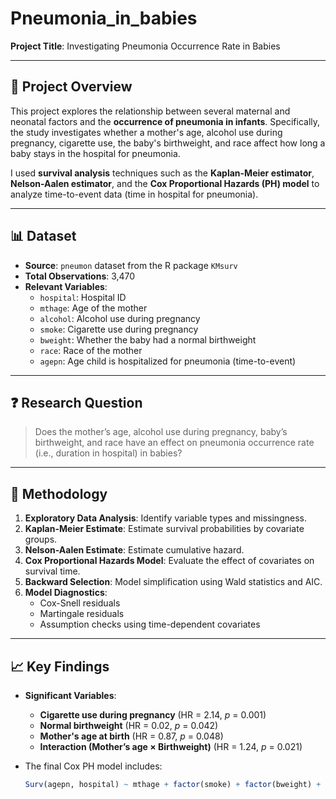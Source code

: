 # Pneumonia_in_babies
**Project Title**: Investigating Pneumonia Occurrence Rate in Babies 

---

## 📌 Project Overview

This project explores the relationship between several maternal and neonatal factors and the **occurrence of pneumonia in infants**. Specifically, the study investigates whether a mother's age, alcohol use during pregnancy, cigarette use, the baby's birthweight, and race affect how long a baby stays in the hospital for pneumonia.

I used **survival analysis** techniques such as the **Kaplan-Meier estimator**, **Nelson-Aalen estimator**, and the **Cox Proportional Hazards (PH) model** to analyze time-to-event data (time in hospital for pneumonia).

---

## 📊 Dataset

- **Source**: `pneumon` dataset from the R package `KMsurv`
- **Total Observations**: 3,470
- **Relevant Variables**:
  - `hospital`: Hospital ID
  - `mthage`: Age of the mother
  - `alcohol`: Alcohol use during pregnancy
  - `smoke`: Cigarette use during pregnancy
  - `bweight`: Whether the baby had a normal birthweight
  - `race`: Race of the mother
  - `agepn`: Age child is hospitalized for pneumonia (time-to-event)

---

## ❓ Research Question

> Does the mother’s age, alcohol use during pregnancy, baby’s birthweight, and race have an effect on pneumonia occurrence rate (i.e., duration in hospital) in babies?

---

## 🔬 Methodology

1. **Exploratory Data Analysis**: Identify variable types and missingness.
2. **Kaplan-Meier Estimate**: Estimate survival probabilities by covariate groups.
3. **Nelson-Aalen Estimate**: Estimate cumulative hazard.
4. **Cox Proportional Hazards Model**: Evaluate the effect of covariates on survival time.
5. **Backward Selection**: Model simplification using Wald statistics and AIC.
6. **Model Diagnostics**: 
   - Cox-Snell residuals
   - Martingale residuals
   - Assumption checks using time-dependent covariates

---

## 📈 Key Findings

- **Significant Variables**:
  - **Cigarette use during pregnancy** (HR = 2.14, *p* = 0.001)
  - **Normal birthweight** (HR = 0.02, *p* = 0.042)
  - **Mother's age at birth** (HR = 0.87, *p* = 0.048)
  - **Interaction (Mother’s age × Birthweight)** (HR = 1.24, *p* = 0.021)

- The final Cox PH model includes:
  ```r
  Surv(agepn, hospital) ~ mthage + factor(smoke) + factor(bweight) + mthage:factor(bweight)
